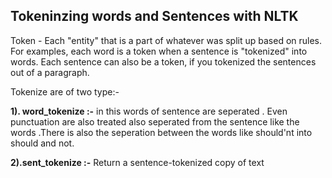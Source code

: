 
## Tokeninzing words and Sentences with NLTK

Token - Each "entity" that is a part of whatever was split up based on rules. For examples, each word is a token when a sentence is "tokenized" into words. Each sentence can also be a token, if you tokenized the sentences out of a paragraph.

Tokenize are of two type:-

**1). word_tokenize :-** in this words of sentence are seperated . Even punctuation are also treated also seperated from the sentence like the words .There is also the seperation between the words like should'nt  into should and not.

**2).sent_tokenize :-** Return a sentence-tokenized copy of text
